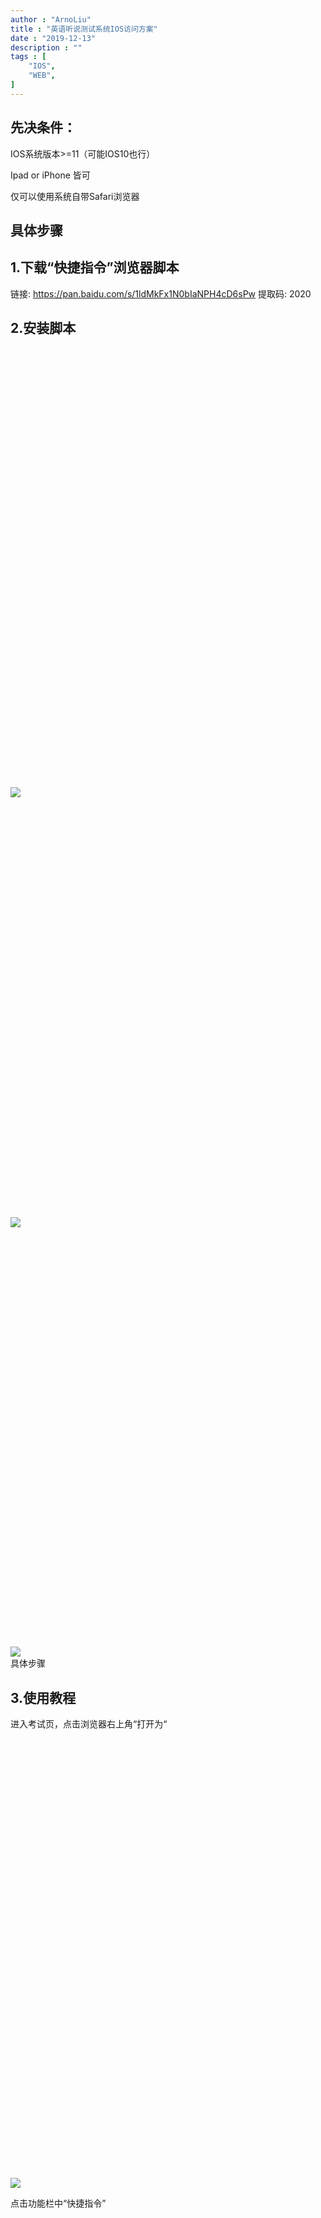 ```yaml
---
author : "ArnoLiu"
title : "英语听说测试系统IOS访问方案"
date : "2019-12-13"
description : ""
tags : [
    "IOS",
    "WEB",
]
---
```


<article class="_2rhmJa"><h1>先决条件：</h1><p>IOS系统版本&gt;=11（可能IOS10也行）</p><p>Ipad&nbsp;or&nbsp;iPhone&nbsp;皆可</p><p>仅可以使用系统自带Safari浏览器</p><h1>具体步骤</h1><h2>1.下载“快捷指令”浏览器脚本</h2><p>链接: <a href="https://pan.baidu.com/s/1ldMkFx1N0bIaNPH4cD6sPw" target="_blank">https://pan.baidu.com/s/1ldMkFx1N0bIaNPH4cD6sPw</a> 提取码: 2020</p><h2>2.安装脚本</h2><p><br></p><div class="image-package">
<div class="image-container" style="max-width: 700px; max-height: 934px; background-color: transparent;">
<div class="image-container-fill" style="padding-bottom: 133.32999999999998%;"></div>
<div class="image-view" data-width="1536" data-height="2048"><img data-original-src="//upload-images.jianshu.io/upload_images/15894667-6d82c873afb64d4f.png" data-original-width="1536" data-original-height="2048" data-original-format="image/png" data-original-filesize="134287" data-image-index="0" style="cursor: zoom-in;" class="" src="//upload-images.jianshu.io/upload_images/15894667-6d82c873afb64d4f.png?imageMogr2/auto-orient/strip|imageView2/2/w/1200/format/webp"></div>
</div>
<div class="image-caption"></div>
</div><div class="image-package">
<div class="image-container" style="max-width: 700px; max-height: 934px; background-color: transparent;">
<div class="image-container-fill" style="padding-bottom: 133.32999999999998%;"></div>
<div class="image-view" data-width="1536" data-height="2048"><img data-original-src="//upload-images.jianshu.io/upload_images/15894667-981d538d28eba392.png" data-original-width="1536" data-original-height="2048" data-original-format="image/png" data-original-filesize="511474" data-image-index="1" style="cursor: zoom-in;" class="" src="//upload-images.jianshu.io/upload_images/15894667-981d538d28eba392.png?imageMogr2/auto-orient/strip|imageView2/2/w/1200/format/webp"></div>
</div>
<div class="image-caption"></div>
</div><div class="image-package">
<div class="image-container" style="max-width: 700px; max-height: 934px; background-color: transparent;">
<div class="image-container-fill" style="padding-bottom: 133.32999999999998%;"></div>
<div class="image-view" data-width="1536" data-height="2048"><img data-original-src="//upload-images.jianshu.io/upload_images/15894667-dc3cc7625b792051.png" data-original-width="1536" data-original-height="2048" data-original-format="image/png" data-original-filesize="302728" data-image-index="2" style="cursor: zoom-in;" class="" src="//upload-images.jianshu.io/upload_images/15894667-dc3cc7625b792051.png?imageMogr2/auto-orient/strip|imageView2/2/w/1200/format/webp"></div>
</div>
<div class="image-caption cc_cursor">具体步骤</div>
</div><h1>3.使用教程</h1><p>进入考试页，点击浏览器右上角“打开为“</p><p><br></p><div class="image-package">
<div class="image-container" style="max-width: 700px; max-height: 934px; background-color: transparent;">
<div class="image-container-fill" style="padding-bottom: 133.32999999999998%;"></div>
<div class="image-view" data-width="1536" data-height="2048"><img data-original-src="//upload-images.jianshu.io/upload_images/15894667-d5cf20c2ad63288c.png" data-original-width="1536" data-original-height="2048" data-original-format="image/png" data-original-filesize="408018" data-image-index="3" style="cursor: zoom-in;" class="" src="//upload-images.jianshu.io/upload_images/15894667-d5cf20c2ad63288c.png?imageMogr2/auto-orient/strip|imageView2/2/w/1200/format/webp"></div>
</div>
<div class="image-caption"></div>
</div><p>点击功能栏中“快捷指令”</p><p><br></p><div class="image-package">
<div class="image-container" style="max-width: 700px; max-height: 934px; background-color: transparent;">
<div class="image-container-fill" style="padding-bottom: 133.32999999999998%;"></div>
<div class="image-view" data-width="1536" data-height="2048"><img data-original-src="//upload-images.jianshu.io/upload_images/15894667-20e1d61bfaac423c.png" data-original-width="1536" data-original-height="2048" data-original-format="image/png" data-original-filesize="857650" data-image-index="4" style="cursor: zoom-in;" class="" src="//upload-images.jianshu.io/upload_images/15894667-20e1d61bfaac423c.png?imageMogr2/auto-orient/strip|imageView2/2/w/1200/format/webp"></div>
</div>
<div class="image-caption"></div>
</div><p>选择如图的脚本运行即可</p><p><br></p><div class="image-package">
<div class="image-container" style="max-width: 700px; max-height: 934px; background-color: transparent;">
<div class="image-container-fill" style="padding-bottom: 133.32999999999998%;"></div>
<div class="image-view" data-width="1536" data-height="2048"><img data-original-src="//upload-images.jianshu.io/upload_images/15894667-bcbfc98e61a785e3.png" data-original-width="1536" data-original-height="2048" data-original-format="image/png" data-original-filesize="714974" data-image-index="5" style="cursor: zoom-in;" class="" src="//upload-images.jianshu.io/upload_images/15894667-bcbfc98e61a785e3.png?imageMogr2/auto-orient/strip|imageView2/2/w/1200/format/webp"></div>
</div>
<div class="image-caption"></div>
</div><p>随后遇到视频不放只需要手动播放即可。</p></article>